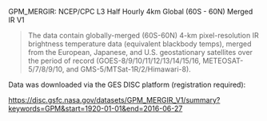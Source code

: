 GPM_MERGIR: NCEP/CPC L3 Half Hourly 4km Global (60S - 60N) Merged IR V1

> The data contain globally-merged (60S-60N) 4-km pixel-resolution IR
brightness temperature data (equivalent blackbody temps), merged from the
European, Japanese, and U.S. geostationary satellites over the period of record
(GOES-8/9/10/11/12/13/14/15/16, METEOSAT-5/7/8/9/10, and
GMS-5/MTSat-1R/2/Himawari-8).

Data was downloaded via the GES DISC platform (registration required):

https://disc.gsfc.nasa.gov/datasets/GPM_MERGIR_V1/summary?keywords=GPM&start=1920-01-01&end=2016-06-27
